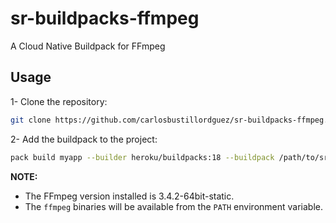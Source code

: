 # sr-buildpacks-ffmpeg

A Cloud Native Buildpack for FFmpeg

## Usage

1- Clone the repository:

```bash
git clone https://github.com/carlosbustillordguez/sr-buildpacks-ffmpeg.git
```

2- Add the buildpack to the project:

```bash
pack build myapp --builder heroku/buildpacks:18 --buildpack /path/to/sr-buildpacks-ffmpeg --path /path/to/myapp
```

**NOTE:**

- The FFmpeg version installed is 3.4.2-64bit-static.
- The `ffmpeg` binaries will be available from the `PATH` environment variable.
